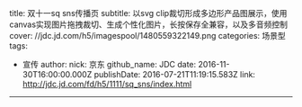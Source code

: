 title: 双十一sq sns传播页
subtitle: 以svg clip裁切形成多边形产品图展示，使用canvas实现图片拖拽裁切、生成个性化图片，长按保存全兼容，以及多音频控制
cover: //jdc.jd.com/h5/imagespool/1480559322149.png
categories: 场景型
tags:
  - 宣传
author:
  nick: 京东
  github_name: JDC
date: 2016-11-30T16:00:00.000Z
publishDate: 2016-07-21T11:19:15.583Z
link: http://jdc.jd.com/fd/h5/1111/sq_sns/index.html
---
